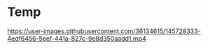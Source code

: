 # Temp


https://user-images.githubusercontent.com/36134615/145728333-4edf6456-5eef-441a-827c-9e8d350aadd1.mp4

